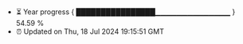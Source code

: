 - ⏳ Year progress { ████████████████▁▁▁▁▁▁▁▁▁▁▁▁▁▁ } 54.59 %
- ⏰ Updated on Thu, 18 Jul 2024 19:15:51 GMT

